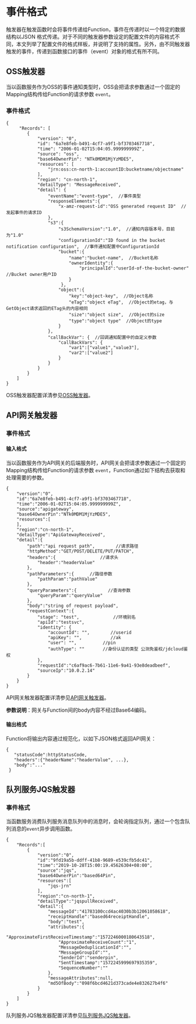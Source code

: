 # 事件格式

触发器在触发函数时会将事件传递给Function，事件在传递时以一个特定的数据结构以JSON 格式传递。对于不同的触发器参数设定的配置文件的内容格式不同，本文列举了配置文件的格式样板，并说明了支持的属性。另外，由不同触发器触发的事件，传递到函数接口的事件（event）对象的格式有所不同。

## OSS触发器

当以函数服务作为OSS的事件通知类型时，OSS会把请求参数通过一个固定的Mapping结构传给Function的请求参数 `event`。

### 事件格式


```
{
     "Records": [
        {
            "version": "0", 
            "id": "6a7e8feb-b491-4cf7-a9f1-bf3703467718",
            "time": "2006-01-02T15:04:05.999999999Z",
            "source": "oss",
            "base64OwnerPin": "NTk0MDM1MjYzMDE5",
            "resources": [
                "jrn:oss:cn-north-1:accountID:bucketname/objectname"
            ],
            "region": "cn-north-1",
            "detailType": "MessageReceived",
            "detail": { 
                "eventName":"event-type",  //事件类型
                "responseElements":{  
                    "x-amz-request-id":"OSS generated request ID"  //发起事件的请求ID
                },
                "s3":{  
                    "s3SchemaVersion":"1.0",  //通知内容版本号，目前为"1.0"
                    "configurationId":"ID found in the bucket notification configuration",  //事件通知配置中ConfigurationId
                    "bucket":{  
                        "name":"bucket-name",  //Bucket名称
                        "ownerIdentity":{  
                            "principalId":"userId-of-the-bucket-owner"  //Bucket owner用户ID
                        }
                     },
                    "object":{  
                        "key":"object-key",  //Object名称
                        "eTag":"object eTag",  //Object的etag，与GetObject请求返回的ETag头的内容相同
                        "size":"object size",  //Object的size
                        "type":"object type"  //Object的type 
                    }
                },
                "callBackVar": {  //回调通知配置中的自定义参数
                    "callBackVars": {                 
                        "var1":["value1","value3"],
                        "var2":["value2"]
                    }
                }
            }       
        }
    ]
}
```

OSS触发器配置详清参见[OSS触发器](../triggermanagement/eventsourceservice/oss-tirgger.md)。 

 

## API网关触发器


### 事件格式

#### 输入格式

当以函数服务作为API网关的后端服务时，API网关会把请求参数通过一个固定的Mapping结构传给Function的请求参数 `event`，Function通过如下结构去获取和处理需要的参数。

```
{
    "version":"0",
    "id":"6a7e8feb-b491-4cf7-a9f1-bf3703467718",
    "time":"2006-01-02T15:04:05.999999999Z",
    "source":"apigateway",
    "base64OwnerPin":"NTk0MDM1MjYzMDE5",
    "resources":[    
    ],
    "region":"cn-north-1",
    "detailType":"ApiGatewayReceived",
    "detail":{
        "path":"api request path",        //请求路径
        "httpMethod":"GET/POST/DELETE/PUT/PATCH",  
        "headers":{                 //请求头
            "header":"headerValue"
        },
        "pathParameters":{      //路径参数
            "pathParam":"pathValue"
        },
        "queryParameters":{            //查询参数
            "queryParam":"queryValue"
        },
        "body":"string of request payload",
        "requestContext":{
            "stage": "test",             //环境别名 
            "apiId":"testsvc",
            "identity": {
                "accountId": "",        //userid
                "apiKey": "",           //ak
                "user": "",          //pin
                "authType": ""       //身份认证的类型 公测免鉴权/jdcloud鉴权
            },
            "requestId":"c6af9ac6-7b61-11e6-9a41-93e8deadbeef",
            "sourceIp":"10.0.2.14"
        }
    }
} 

```

API网关触发器配置详清参见[API网关触发器](../triggermanagement/eventsourceservice/apig-tigger.md)。 

**参数说明**：网关与Function间的body内容不经过Base64编码。


#### 输出格式

Function将输出内容通过规范化，以如下JSON格式返回API网关：

```
{     
   "statusCode":httpStatusCode,
   "headers":{"headerName":"headerValue", ...}, 
   "body":"..."
 } 
```

## 队列服务JQS触发器

### 事件格式

当函数服务消费队列服务消息队列中的消息时，会轮询指定队列，通过一个包含队列消息的`event`异步调用函数。

```
{
    "Records":[
        {
            "version":"0",
            "id":"9fd19a5b-ddff-41b8-9689-e539cfb5dc41",
            "time":"2019-10-28T15:00:19.45626304+08:00",
            "source":"jqs",
            "base64OwnerPin":"based64Pin",
            "resources":[
                "jqs-jrn"
            ],
            "region":"cn-north-1",
            "detailType":"jqspullReceived",
            "detail":{
                "messageId":"41783100ccd4ac4030b3b12061058618",
                "receiptHandle":"based64receiptHandle",
                "body":"test",
                "attributes":{
                    "ApproximateFirstReceiveTimestamp":"1572246000180643518",
                    "ApproximateReceiveCount":"1",
                    "MessageDeduplicationId":"",
                    "MessageGroupId":"",
                    "SenderId":"senderpin",
                    "SentTimestamp":"1572245999697935359",
                    "SequenceNumber":""
                },
                "messageAttributes":null,
                "md5OfBody":"098f6bcd4621d373cade4e832627b4f6"
            }
        }
    ]
}

```

队列服务JQS触发器配置详清参见[队列服务JQS触发器](../triggermanagement/eventsourceservice/JQS-trigger.md)。 
